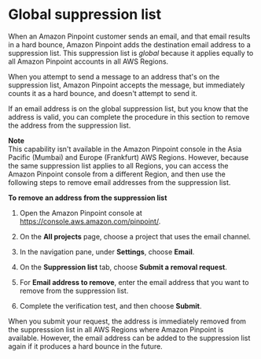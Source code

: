 # Global suppression list<a name="channels-email-manage-suppression-list"></a>

When an Amazon Pinpoint customer sends an email, and that email results in a hard bounce, Amazon Pinpoint adds the destination email address to a suppression list\. This suppression list is *global* because it applies equally to all Amazon Pinpoint accounts in all AWS Regions\.

When you attempt to send a message to an address that's on the suppression list, Amazon Pinpoint accepts the message, but immediately counts it as a hard bounce, and doesn't attempt to send it\.

If an email address is on the global suppression list, but you know that the address is valid, you can complete the procedure in this section to remove the address from the suppression list\.

**Note**  
This capability isn't available in the Amazon Pinpoint console in the Asia Pacific \(Mumbai\) and Europe \(Frankfurt\) AWS Regions\. However, because the same suppression list applies to all Regions, you can access the Amazon Pinpoint console from a different Region, and then use the following steps to remove email addresses from the suppression list\.

**To remove an address from the suppression list**

1. Open the Amazon Pinpoint console at [https://console\.aws\.amazon\.com/pinpoint/](https://console.aws.amazon.com/pinpoint/)\.

1. On the **All projects** page, choose a project that uses the email channel\.

1. In the navigation pane, under **Settings**, choose **Email**\.

1. On the **Suppression list** tab, choose **Submit a removal request**\. 

1. For **Email address to remove**, enter the email address that you want to remove from the suppression list\. 

1. Complete the verification test, and then choose **Submit**\. 

When you submit your request, the address is immediately removed from the suppresssion list in all AWS Regions where Amazon Pinpoint is available\. However, the email address can be added to the suppression list again if it produces a hard bounce in the future\.